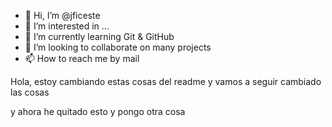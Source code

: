 - 👋 Hi, I’m @jficeste
- 👀 I’m interested in ...
- 🌱 I’m currently learning Git & GitHub
- 💞️ I’m looking to collaborate on many projects
- 📫 How to reach me by mail

<!---
jficeste/jficeste is a ✨ special ✨ repository because its `README.md` (this file) appears on your GitHub profile.
You can click the Preview link to take a look at your changes.
--->

Hola, estoy cambiando estas cosas del readme
y vamos a seguir cambiado las cosas

y ahora he quitado esto y pongo otra cosa
